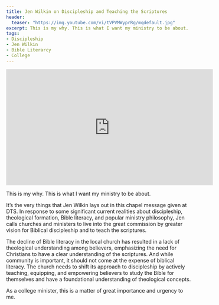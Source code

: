 ```yaml
---
title: Jen Wilkin on Discipleship and Teaching the Scriptures
header:
  teaser: "https://img.youtube.com/vi/tVPVMWyprRg/mqdefault.jpg"
excerpt: This is my why. This is what I want my ministry to be about.
tags:
- Discipleship
- Jen Wilkin
- Bible Literarcy
- College 
---
```



<iframe width="560" height="315" src="https://www.youtube.com/embed/tVPVMWyprRg?si=k38F6f_z_ZuFySBA" title="YouTube video player" frameborder="0" allow="accelerometer; autoplay; clipboard-write; encrypted-media; gyroscope; picture-in-picture; web-share" allowfullscreen></iframe>

This is my why. This is what I want my ministry to be about.

It’s the very things that Jen Wilkin lays out in this chapel message given at DTS. In response to some significant current realities about discipleship, theological formation, Bible literacy, and popular ministry philosophy, Jen calls churches and ministers to live into the great commission by greater vision for Biblical discipleship and to teach the scriptures.

The decline of Bible literacy in the local church has resulted in a lack of theological understanding among believers, emphasizing the need for Christians to have a clear understanding of the scriptures. And while community is important, it should not come at the expense of biblical literacy. The church needs to shift its approach to discipleship by actively teaching, equipping, and empowering believers to study the Bible for themselves and have a foundational understanding of theological concepts. 

As a college minister, this is a matter of great importance and urgency to me.
